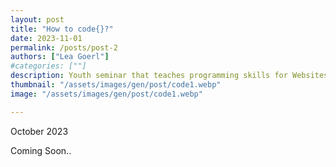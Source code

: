 ```yaml
---
layout: post
title: "How to code{}?"
date: 2023-11-01
permalink: /posts/post-2
authors: ["Lea Goerl"]
#categories: [""]
description: Youth seminar that teaches programming skills for Websites and Arduinos in a fun way. 
thumbnail: "/assets/images/gen/post/code1.webp"
image: "/assets/images/gen/post/code1.webp"

---
```


October 2023

Coming Soon..